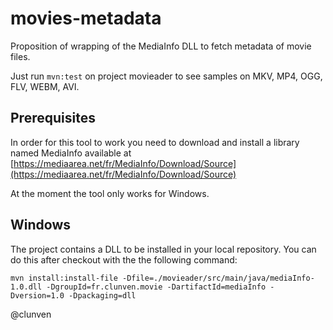 # movies-metadata

Proposition of wrapping of the MediaInfo DLL to fetch
metadata of movie files.

Just run `mvn:test` on project movieader to see samples on MKV, MP4, OGG, FLV, WEBM, AVI.

## Prerequisites

In order for this tool to work you need to download and install a library named MediaInfo available at
[https://mediaarea.net/fr/MediaInfo/Download/Source](https://mediaarea.net/fr/MediaInfo/Download/Source)

At the moment the tool only works for Windows.


## Windows

The project contains a DLL to be installed in your local repository. You can do this after checkout with the the following command:
```
mvn install:install-file -Dfile=./movieader/src/main/java/mediaInfo-1.0.dll -DgroupId=fr.clunven.movie -DartifactId=mediaInfo -Dversion=1.0 -Dpackaging=dll
```

@clunven
